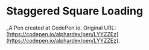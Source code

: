 # Staggered Square Loading
 _A Pen created at CodePen.io. Original URL: [https://codepen.io/alphardex/pen/LYYZZEz](https://codepen.io/alphardex/pen/LYYZZEz).

 
